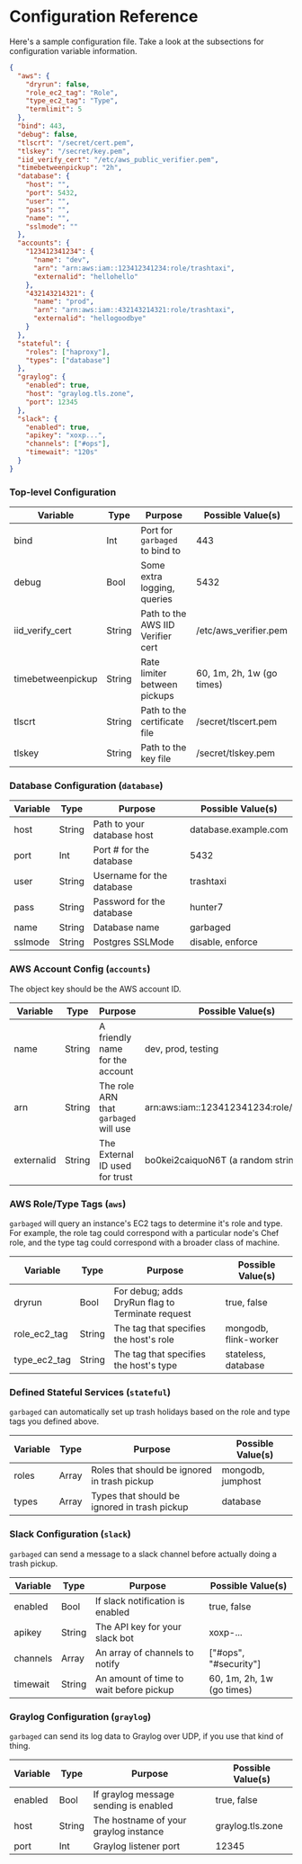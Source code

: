 # Configuration Reference

Here's a sample configuration file. Take a look at the subsections for 
configuration variable information.

```json
{
  "aws": {
    "dryrun": false,
    "role_ec2_tag": "Role",
    "type_ec2_tag": "Type",
    "termlimit": 5
  },
  "bind": 443,
  "debug": false,
  "tlscrt": "/secret/cert.pem",
  "tlskey": "/secret/key.pem",
  "iid_verify_cert": "/etc/aws_public_verifier.pem",
  "timebetweenpickup": "2h",
  "database": {
    "host": "",
    "port": 5432,
    "user": "",
    "pass": "",
    "name": "",
    "sslmode": ""
  },
  "accounts": {
    "123412341234": {
      "name": "dev",
      "arn": "arn:aws:iam::123412341234:role/trashtaxi",
      "externalid": "hellohello"
    },
    "432143214321": {
      "name": "prod",
      "arn": "arn:aws:iam::432143214321:role/trashtaxi",
      "externalid": "hellogoodbye"
    }
  },
  "stateful": {
    "roles": ["haproxy"],
    "types": ["database"]
  },
  "graylog": {
    "enabled": true,
    "host": "graylog.tls.zone",
    "port": 12345
  },
  "slack": {
    "enabled": true,
    "apikey": "xoxp...",
    "channels": ["#ops"],
    "timewait": "120s" 
  }
}
```

### Top-level Configuration

| Variable | Type   | Purpose                                    | Possible Value(s)         |
|-------------------|--------|-----------------------------------|---------------------------|
| bind              | Int    | Port for `garbaged` to bind to    | 443                       |
| debug             | Bool   | Some extra logging, queries       | 5432                      |
| iid_verify_cert   | String | Path to the AWS IID Verifier cert | /etc/aws_verifier.pem     |
| timebetweenpickup | String | Rate limiter between pickups      | 60, 1m, 2h, 1w (go times) |
| tlscrt            | String | Path to the certificate file      | /secret/tlscert.pem       |
| tlskey            | String | Path to the key file              | /secret/tlskey.pem        |

### Database Configuration (`database`)

| Variable | Type   | Purpose                    | Possible Value(s)    |
|----------|--------|----------------------------|----------------------|
| host     | String | Path to your database host | database.example.com |
| port     | Int    | Port # for the database    | 5432                 |
| user     | String | Username for the database  | trashtaxi            |
| pass     | String | Password for the database  | hunter7              |
| name     | String | Database name              | garbaged             |
| sslmode  | String | Postgres SSLMode           | disable, enforce     |

### AWS Account Config (`accounts`)
The object key should be the AWS account ID.

| Variable   | Type   | Purpose                               | Possible Value(s)                        |
|------------|--------|---------------------------------------|------------------------------------------|
| name       | String | A friendly name for the account       | dev, prod, testing                       |
| arn        | String | The role ARN that `garbaged` will use | arn:aws:iam::123412341234:role/trashtaxi |
| externalid | String | The External ID used for trust        | bo0kei2caiquoN6T (a random string)       |

### AWS Role/Type Tags (`aws`)
`garbaged` will query an instance's EC2 tags to determine it's role and type.
For example, the role tag could correspond with a particular node's Chef role,
and the type tag could correspond with a broader class of machine.

| Variable     | Type   | Purpose                                          | Possible Value(s)     |
|--------------|--------|--------------------------------------------------|-----------------------|
| dryrun       | Bool   | For debug; adds DryRun flag to Terminate request | true, false           |
| role_ec2_tag | String | The tag that specifies the host's role           | mongodb, flink-worker |
| type_ec2_tag | String | The tag that specifies the host's type           | stateless, database   |

### Defined Stateful Services (`stateful`)
`garbaged` can automatically set up trash holidays based on the role and type tags you defined
above.

| Variable | Type  | Purpose                                        | Possible Value(s)     |
|----------|-------|------------------------------------------------|-----------------------|
| roles    | Array | Roles that should be ignored in trash pickup   | mongodb, jumphost     |
| types    | Array | Types that should be ignored in trash pickup   | database              |

### Slack Configuration (`slack`)
`garbaged` can send a message to a slack channel before actually doing a trash pickup.

| Variable | Type   | Purpose                                        | Possible Value(s)         |
|----------|--------|------------------------------------------------|---------------------------|
| enabled  | Bool   | If slack notification is enabled               | true, false               |
| apikey   | String | The API key for your slack bot                 | xoxp-...                  |
| channels | Array  | An array of channels to notify                 | ["#ops", "#security"]     |
| timewait | String | An amount of time to wait before pickup        | 60, 1m, 2h, 1w (go times) |

### Graylog Configuration (`graylog`)
`garbaged` can send its log data to Graylog over UDP, if you use that kind of thing.

| Variable | Type   | Purpose                                        | Possible Value(s) |
|----------|--------|------------------------------------------------|-------------------|
| enabled  | Bool   | If graylog message sending is enabled          | true, false       |
| host     | String | The hostname of your graylog instance          | graylog.tls.zone  |
| port     | Int    | Graylog listener port                          | 12345             |
